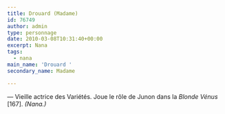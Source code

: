 ```yaml
---
title: Drouard (Madame)
id: 76749
author: admin
type: personnage
date: 2010-03-08T10:31:40+00:00
excerpt: Nana
tags:
  - nana
main_name: 'Drouard '
secondary_name: Madame

---
```

— Vieille actrice des Variétés. Joue le rôle de Junon dans la _Blonde Vénus_ [167]. _(Nana.)_